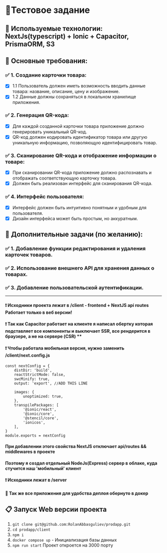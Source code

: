 # 📄Тестовое задание

## 📝 Используемые технологии: NextJs(typescript) + Ionic + Capacitor, PrismaORM, S3

## 📗 Основные требования:

### ✅ 1. Создание карточки товара:

- [x] 1.1 Пользователь должен иметь возможность вводить данные товара: название, описание, цену и изображение.
- [x] 1.2 Данные должны сохраняться в локальном хранилище приложения.

### ✅ 2. Генерация QR-кода:

- [x] Для каждой созданной карточки товара приложение должно генерировать уникальный QR-код.
- [x] QR-код должен кодировать идентификатор товара или другую уникальную информацию, позволяющую идентифицировать товар.

### ✅ 3. Сканирование QR-кода и отображение информации о товаре:

- [x] При сканировании QR-кода приложение должно распознавать и отображать соответствующую карточку товара.
- [x] Должен быть реализован интерфейс для сканирования QR-кода.

### ✅ 4. Интерфейс пользователя:

- [x] Интерфейс должен быть интуитивно понятным и удобным для пользователя.
- [x] Дизайн интерфейса может быть простым, но аккуратным.

## 📕 Дополнительные задачи (по желанию):

### ✅ 1. Добавление функции редактирования и удаления карточек товаров.

### ✅ 2. Использование внешнего API для хранения данных о товарах.

### ✅ 3. Добавление пользовательской аутентификации.

---

#### ❗️ Исходники проекта лежат в **/client** - frontend + NextJS api routes **Работает только в веб версии!**
#### ❗️ Так как Capacitor работает на клиенте я написал обертку которая подставляет все компоненты и выключает SSR, все рендерится в браузере, а не на сервере (CSR) **
#### ❗️ Чтобы работала мобильная версия, нужно заменить /client/next.config.js

```
const nextConfig = {
    distDir: 'build',
    reactStrictMode: false,
    swcMinify: true,
    output: 'export', //ADD THIS LINE

    images: {
        unoptimized: true,
    },
    transpilePackages: [
        '@ionic/react',
        '@ionic/core',
        '@stencil/core',
        'ionicos',
    ],
}
module.exports = nextConfig
```

#### При добавлении этого свойства NextJS отключает **api/routes && middlewares** в проекте

#### Поэтому я создал отдельный NodeJs(Express) сервер в облаке, куда стучится наш 'мобильный' клиент
#### ❗️ Исходники лежат в **/server** 

#### 🐳 Так же все приложения для удобства деплоя обернуто в докер

## 📋 Запуск Web версии проекта

1. `git clone git@github.com:RolanAbbasguliev/prodapp.git`
2. `cd prodapp/client`
3. `npm i`
4. `docker compose up` - Инициализация базы данных
5. `npm run start`
   Проект откроется на 3000 порту
